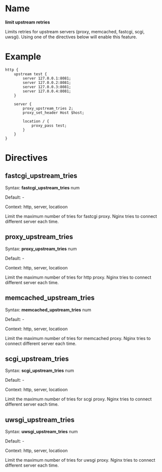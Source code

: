 # Name #

**limit upstream retries**

Limits retries for upstream servers (proxy, memcached, fastcgi, scgi, uwsgi).
Using one of the directives below will enable this feature.

# Example #

    http {
        upstream test {
            server 127.0.0.1:8081;
            server 127.0.0.2:8081;
            server 127.0.0.3:8081;
            server 127.0.0.4:8081;
        }
    
        server {
            proxy_upstream_tries 2;
            proxy_set_header Host $host;
    
            location / {
                proxy_pass test;
            }
        }
    }

# Directives #

## fastcgi\_upstream\_tries ##

Syntax: **fastcgi\_upstream\_tries** num

Default: -

Context: http, server, locatioon

Limit the maximum number of tries for fastcgi proxy. Nginx tries to connect different server each time.

## proxy\_upstream\_tries ##

Syntax: **proxy\_upstream\_tries** num

Default: -

Context: http, server, locatioon

Limit the maximum number of tries for http proxy. Nginx tries to connect different server each time.

## memcached\_upstream\_tries ##

Syntax: **memcached\_upstream\_tries** num

Default: -

Context: http, server, locatioon

Limit the maximum number of tries for memcached proxy. Nginx tries to connect different server each time.

## scgi\_upstream\_tries ##

Syntax: **scgi\_upstream\_tries** num

Default: -

Context: http, server, locatioon

Limit the maximum number of tries for scgi proxy. Nginx tries to connect different server each time.

## uwsgi\_upstream\_tries ##

Syntax: **uwsgi\_upstream\_tries** num

Default: -

Context: http, server, locatioon

Limit the maximum number of tries for uwsgi proxy. Nginx tries to connect different server each time.
